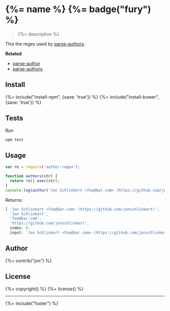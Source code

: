 # {%= name %} {%= badge("fury") %}

> {%= description %}

This the regex used by [parse-authors](https://github.com/jonschlinkert/parse-authors).


**Related**

 - [parse-author](https://github.com/jonschlinkert/parse-author)
 - [parse-authors](https://github.com/jonschlinkert/parse-authors)


## Install
{%= include("install-npm", {save: 'true'}) %}
{%= include("install-bower", {save: 'true'}) %}

## Tests

Run

```bash
npm test
```

## Usage

```js
var re = require('author-regex');

function authors(str) {
  return re().exec(str);
}
console.log(author('Jon Schlinkert <foo@bar.com> (https://github.com/jonschlinkert)'));
```
Returns:

```js
[ 'Jon Schlinkert <foo@bar.com> (https://github.com/jonschlinkert)',
  'Jon Schlinkert',
  'foo@bar.com',
  'https://github.com/jonschlinkert',
  index: 0,
  input: 'Jon Schlinkert <foo@bar.com> (https://github.com/jonschlinkert)' ]
```

## Author
{%= contrib("jon") %}

## License
{%= copyright() %}
{%= license() %}

***

{%= include("footer") %}